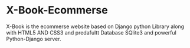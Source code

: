 # X-Book-Ecommerse
X-Book is the ecommerse website based on Django python Library along with HTML5 AND CSS3 and predafultt Database SQlite3 and powerful Python-Django server.
